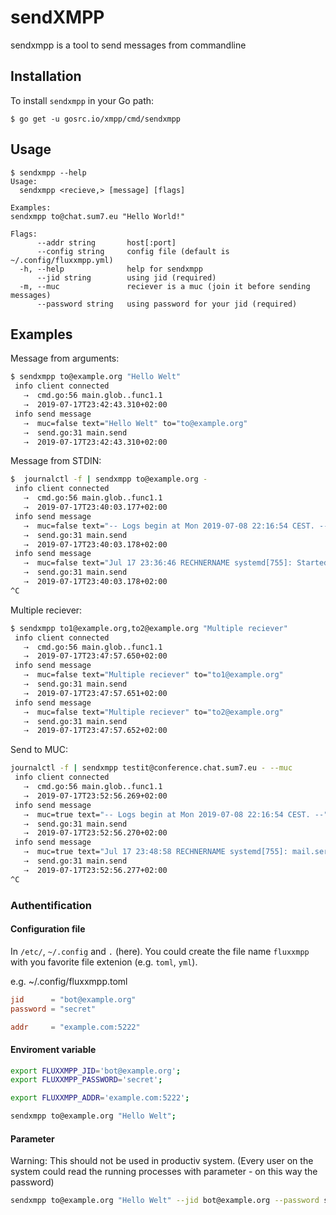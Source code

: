 # sendXMPP

sendxmpp is a tool to send messages from commandline

## Installation

To install `sendxmpp` in your Go path:

```
$ go get -u gosrc.io/xmpp/cmd/sendxmpp
```

## Usage

```
$ sendxmpp --help
Usage:
  sendxmpp <recieve,> [message] [flags]

Examples:
sendxmpp to@chat.sum7.eu "Hello World!"

Flags:
      --addr string       host[:port]
      --config string     config file (default is ~/.config/fluxxmpp.yml)
  -h, --help              help for sendxmpp
      --jid string        using jid (required)
  -m, --muc               reciever is a muc (join it before sending messages)
      --password string   using password for your jid (required)
```


## Examples

Message from arguments:
```bash
$ sendxmpp to@example.org "Hello Welt"
 info client connected
   ⇢  cmd.go:56 main.glob..func1.1
   ⇢  2019-07-17T23:42:43.310+02:00
 info send message
   ⇢  muc=false text="Hello Welt" to="to@example.org"
   ⇢  send.go:31 main.send
   ⇢  2019-07-17T23:42:43.310+02:00
```

Message from STDIN:
```bash
$  journalctl -f | sendxmpp to@example.org -
 info client connected
   ⇢  cmd.go:56 main.glob..func1.1
   ⇢  2019-07-17T23:40:03.177+02:00
 info send message
   ⇢  muc=false text="-- Logs begin at Mon 2019-07-08 22:16:54 CEST. --" to="to@example.org"
   ⇢  send.go:31 main.send
   ⇢  2019-07-17T23:40:03.178+02:00
 info send message
   ⇢  muc=false text="Jul 17 23:36:46 RECHNERNAME systemd[755]: Started Fetch mails." to="to@example.org"
   ⇢  send.go:31 main.send
   ⇢  2019-07-17T23:40:03.178+02:00
^C
```


Multiple reciever:
```bash
$ sendxmpp to1@example.org,to2@example.org "Multiple reciever"
 info client connected
   ⇢  cmd.go:56 main.glob..func1.1
   ⇢  2019-07-17T23:47:57.650+02:00
 info send message
   ⇢  muc=false text="Multiple reciever" to="to1@example.org"
   ⇢  send.go:31 main.send
   ⇢  2019-07-17T23:47:57.651+02:00
 info send message
   ⇢  muc=false text="Multiple reciever" to="to2@example.org"
   ⇢  send.go:31 main.send
   ⇢  2019-07-17T23:47:57.652+02:00
```

Send to MUC:
```bash
journalctl -f | sendxmpp testit@conference.chat.sum7.eu - --muc
 info client connected
   ⇢  cmd.go:56 main.glob..func1.1
   ⇢  2019-07-17T23:52:56.269+02:00
 info send message
   ⇢  muc=true text="-- Logs begin at Mon 2019-07-08 22:16:54 CEST. --" to="testit@conference.chat.sum7.eu"
   ⇢  send.go:31 main.send
   ⇢  2019-07-17T23:52:56.270+02:00
 info send message
   ⇢  muc=true text="Jul 17 23:48:58 RECHNERNAME systemd[755]: mail.service: Succeeded." to="testit@conference.chat.sum7.eu"
   ⇢  send.go:31 main.send
   ⇢  2019-07-17T23:52:56.277+02:00
^C
```

### Authentification

#### Configuration file
In `/etc/`, `~/.config` and `.` (here).
You could create the file name `fluxxmpp` with you favorite file extenion (e.g. `toml`, `yml`).

e.g. ~/.config/fluxxmpp.toml
```toml
jid      = "bot@example.org"
password = "secret"

addr     = "example.com:5222"
```

#### Enviroment variable
```bash
export FLUXXMPP_JID='bot@example.org';
export FLUXXMPP_PASSWORD='secret';

export FLUXXMPP_ADDR='example.com:5222';

sendxmpp to@example.org "Hello Welt";
```

#### Parameter
Warning: This should not be used in productiv system.
(Every user on the system could read the running processes with parameter - on this way the password)

```bash
sendxmpp to@example.org "Hello Welt" --jid bot@example.org --password secret --addr example.com:5222;
```
